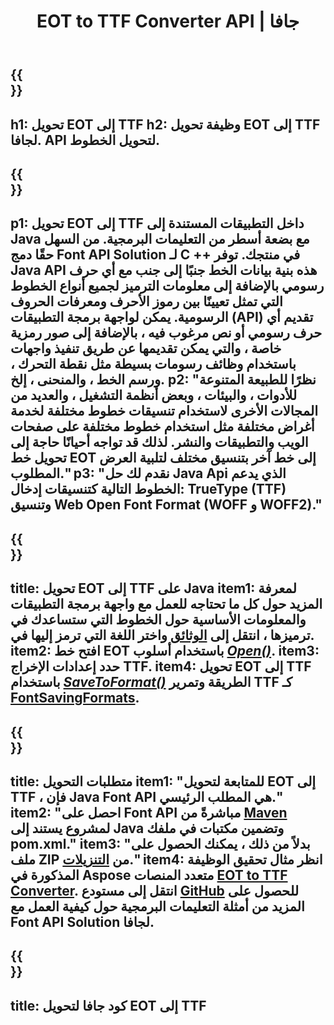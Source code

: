 ﻿---
translation: true
template: /_templates/conversion-child-java.md
title: EOT to TTF Converter API | جافا
description: قم بتحويل EOT إلى TTF باستخدام Java API على نظامي التشغيل Windows و Linux. قم بدمج وظيفة EOT الأصلية هذه مع وظيفة تحويل الخط TTF في الحل الخاص بك.
keywords: eot إلى ttf java api ، eot2ttf java solution ، eot to ttf java
url: /java/conversion/eot-to-ttf/
family: font
platformtag: java
feature: conversion
otherformats: WOFF WOFF2
---

{{<section banner>}}
---
h1: تحويل EOT إلى TTF
h2: وظيفة تحويل EOT إلى TTF لجافا. API لتحويل الخطوط.
---

{{<section overview>}}
---
p1: تحويل EOT إلى TTF داخل التطبيقات المستندة إلى Java مع بضعة أسطر من التعليمات البرمجية. من السهل حقًا دمج Font API Solution لـ С ++ في منتجك. توفر Java API هذه بنية بيانات الخط جنبًا إلى جنب مع أي حرف رسومي بالإضافة إلى معلومات الترميز لجميع أنواع الخطوط التي تمثل تعيينًا بين رموز الأحرف ومعرفات الحروف الرسومية. يمكن لواجهة برمجة التطبيقات (API) تقديم أي حرف رسومي أو نص مرغوب فيه ، بالإضافة إلى صور رمزية خاصة ، والتي يمكن تقديمها عن طريق تنفيذ واجهات باستخدام وظائف رسومات بسيطة مثل نقطة التحرك ، ورسم الخط ، والمنحنى ، إلخ.
p2: "نظرًا للطبيعة المتنوعة للأدوات ، والبيئات ، وبعض أنظمة التشغيل ، والعديد من المجالات الأخرى لاستخدام تنسيقات خطوط مختلفة لخدمة أغراض مختلفة مثل استخدام خطوط مختلفة على صفحات الويب والتطبيقات والنشر. لذلك قد تواجه أحيانًا حاجة إلى تحويل خط EOT إلى خط آخر بتنسيق مختلف لتلبية العرض المطلوب."
p3: "نقدم لك حل Java Api الذي يدعم الخطوط التالية كتنسيقات إدخال: TrueType (TTF) وتنسيق Web Open Font Format (WOFF و WOFF2)."
---

{{<section feature1>}}
---
title: تحويل EOT إلى TTF على Java
item1: لمعرفة المزيد حول كل ما تحتاجه للعمل مع واجهة برمجة التطبيقات والمعلومات الأساسية حول الخطوط التي ستساعدك في ترميزها ، انتقل إلى [الوثائق](https://docs.aspose.com/font/) واختر اللغة التي ترمز إليها في.
item2: افتح خط EOT باستخدام أسلوب  [*Open()*](https://reference.aspose.com/font/java/com.aspose.font/Font#open-com.aspose.font.FontDefinition-).
item3: حدد إعدادات الإخراج TTF.
item4: تحويل EOT إلى TTF باستخدام [*SaveToFormat()*](https://reference.aspose.com/font/java/com.aspose.font/Font#saveToFormat-java.io.OutputStream-com.aspose.font.FontSavingFormats-) الطريقة وتمرير TTF كـ [FontSavingFormats](https://reference.aspose.com/font/java/com.aspose.font/FontSavingFormats).
---

{{<section feature2>}}
---
title: متطلبات التحويل
item1: "للمتابعة لتحويل EOT إلى TTF ، فإن Java Font API هي المطلب الرئيسي."
item2: "احصل على Font API مباشرةً من [Maven](https://repository.aspose.com/webapp/#/artifacts/browse/tree/General/repo/com/aspose/aspose-font) لمشروع يستند إلى Java وتضمين مكتبات في ملفك pom.xml."
item3: "بدلاً من ذلك ، يمكنك الحصول على ملف ZIP من [التنزيلات](https://downloads.aspose.com/font/java)."
item4: انظر مثال تحقيق الوظيفة المذكورة في Aspose متعدد المنصات [EOT to TTF Converter](https://products.aspose.app/font/conversion/eot-to-ttf). انتقل إلى مستودع [GitHub](https://github.com/aspose-font/Aspose.Font-Documentation/tree/master/java-examples) للحصول على المزيد من أمثلة التعليمات البرمجية حول كيفية العمل مع Font API Solution لجافا.
---

{{<section codeexample>}}
---
title: كود جافا لتحويل EOT إلى TTF
---
